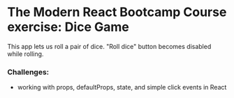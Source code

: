 # The Modern React Bootcamp Course exercise: Dice Game

This app lets us roll a pair of dice. "Roll dice" button becomes disabled while rolling.

### Challenges:
* working with props, defaultProps, state, and simple click events in React
